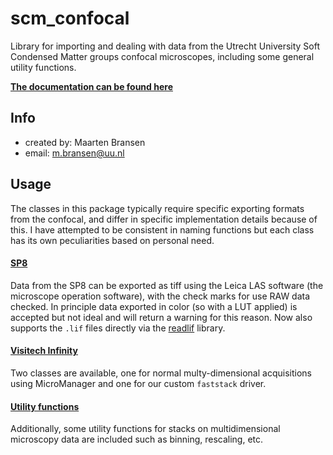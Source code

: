# scm_confocal
Library for importing and dealing with data from the Utrecht University Soft Condensed Matter groups confocal microscopes, including some general utility functions.

**[The documentation can be found here](https://maartenbransen.github.io/scm_confocal/)**

## Info
- created by:     Maarten Bransen
- email:          m.bransen@uu.nl

## Usage
The classes in this package typically require specific exporting formats from the confocal, and differ in specific implementation details because of this. I have attempted to be consistent in naming functions but each class has its own peculiarities based on personal need.

#### [SP8](https://maartenbransen.github.io/scm_confocal/sp8.html)
Data from the SP8 can be exported as tiff using the Leica LAS software (the microscope operation software), with the check marks for use RAW data checked. In principle data exported in color (so with a LUT applied) is accepted but not ideal and will return a warning for this reason. Now also supports the `.lif` files directly via the [readlif](https://github.com/nimne/readlif) library.

#### [Visitech Infinity](https://maartenbransen.github.io/scm_confocal/visitech.html)
Two classes are available, one for normal multy-dimensional acquisitions using MicroManager and one for our custom `faststack` driver.

#### [Utility functions](https://maartenbransen.github.io/scm_confocal/#scm_confocal.util)
Additionally, some utility functions for stacks on multidimensional microscopy data are included such as binning, rescaling, etc.
